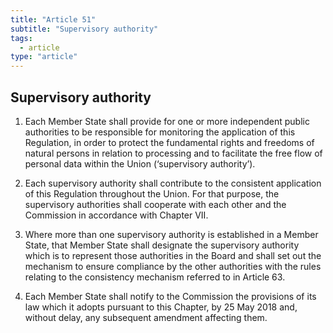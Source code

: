 ```yaml
---
title: "Article 51"
subtitle: "Supervisory authority"
tags:
  - article
type: "article"
---
```

## Supervisory authority

1. Each Member State shall provide for one or more independent public authorities to be responsible for monitoring the application of this Regulation, in order to protect the fundamental rights and freedoms of natural persons in relation to processing and to facilitate the free flow of personal data within the Union (‘supervisory authority’).

2. Each supervisory authority shall contribute to the consistent application of this Regulation throughout the Union. For that purpose, the supervisory authorities shall cooperate with each other and the Commission in accordance with Chapter VII.

3. Where more than one supervisory authority is established in a Member State, that Member State shall designate the supervisory authority which is to represent those authorities in the Board and shall set out the mechanism to ensure compliance by the other authorities with the rules relating to the consistency mechanism referred to in Article 63.

4. Each Member State shall notify to the Commission the provisions of its law which it adopts pursuant to this Chapter, by 25 May 2018 and, without delay, any subsequent amendment affecting them.
